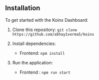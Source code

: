 ## Installation

To get started with the Koinx Dashboard:

1. Clone this repository: `git clone https://github.com/abhay1verma5/koinx`
  
2. Install dependencies:
  
   - Frontend: `npm install`
   
4. Run the application:
   
   - Frontend : `npm run start`
     


